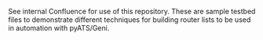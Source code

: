 See internal Confluence for use of this repository.
These are sample testbed files to demonstrate different techniques for building router lists to be used in automation with pyATS/Geni.
